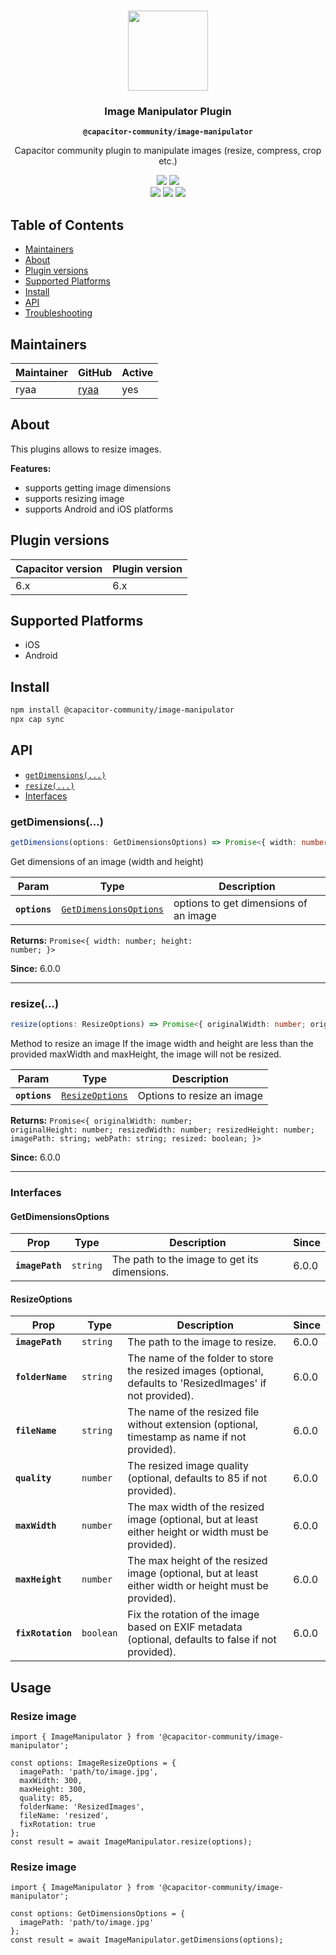 <p align="center"><br><img src="https://user-images.githubusercontent.com/236501/85893648-1c92e880-b7a8-11ea-926d-95355b8175c7.png" width="128" height="128" /></p>
<h3 align="center">Image Manipulator Plugin</h3>
<p align="center"><strong><code>@capacitor-community/image-manipulator</code></strong></p>
<p align="center">
  Capacitor community plugin to manipulate images (resize, compress, crop etc.)
</p>

<p align="center">
  <img src="https://img.shields.io/maintenance/yes/2024?style=flat-square" />
  <a href="https://www.npmjs.com/package/@capacitor-community/image-manipulator"><img src="https://img.shields.io/npm/l/@capacitor-community/image-manipulator?style=flat-square" /></a>
  <br>
  <a href="https://www.npmjs.com/package/@capacitor-community/image-manipulator"><img src="https://img.shields.io/npm/dw/@capacitor-community/image-manipulator?style=flat-square" /></a>
  <a href="https://www.npmjs.com/package/@capacitor-community/image-manipulator"><img src="https://img.shields.io/npm/v/@capacitor-community/image-manipulator?style=flat-square" /></a>
  <!-- ALL-CONTRIBUTORS-BADGE:START - Do not remove or modify this section -->
  <a href="#contributors-"><img src="https://img.shields.io/badge/all%20contributors-1-orange?style=flat-square" /></a>
  <!-- ALL-CONTRIBUTORS-BADGE:END -->
</p>

## Table of Contents

- [Maintainers](#maintainers)
- [About](#about)
- [Plugin versions](#plugin-versions)
- [Supported Platforms](#supported-platforms)
- [Install](#install)
- [API](#api)
- [Troubleshooting](#troubleshooting)

## Maintainers

| Maintainer | GitHub                          | Active |
| ---------- | ------------------------------- | ------ |
| ryaa       | [ryaa](https://github.com/ryaa) | yes    |

## About

This plugins allows to resize images.
<br>

**Features:**

- supports getting image dimensions
- supports resizing image
- supports Android and iOS platforms

## Plugin versions

| Capacitor version | Plugin version |
| ----------------- | -------------- |
| 6.x               | 6.x            |

## Supported Platforms

- iOS
- Android

## Install

```bash
npm install @capacitor-community/image-manipulator
npx cap sync
```

## API

<docgen-index>

* [`getDimensions(...)`](#getdimensions)
* [`resize(...)`](#resize)
* [Interfaces](#interfaces)

</docgen-index>

<docgen-api>
<!--Update the source file JSDoc comments and rerun docgen to update the docs below-->

### getDimensions(...)

```typescript
getDimensions(options: GetDimensionsOptions) => Promise<{ width: number; height: number; }>
```

Get dimensions of an image (width and height)

| Param         | Type                                                                  | Description                           |
| ------------- | --------------------------------------------------------------------- | ------------------------------------- |
| **`options`** | <code><a href="#getdimensionsoptions">GetDimensionsOptions</a></code> | options to get dimensions of an image |

**Returns:** <code>Promise&lt;{ width: number; height: number; }&gt;</code>

**Since:** 6.0.0

--------------------


### resize(...)

```typescript
resize(options: ResizeOptions) => Promise<{ originalWidth: number; originalHeight: number; resizedWidth: number; resizedHeight: number; imagePath: string; webPath: string; resized: boolean; }>
```

Method to resize an image
If the image width and height are less than the provided maxWidth and maxHeight, the image will not be resized.

| Param         | Type                                                    | Description                |
| ------------- | ------------------------------------------------------- | -------------------------- |
| **`options`** | <code><a href="#resizeoptions">ResizeOptions</a></code> | Options to resize an image |

**Returns:** <code>Promise&lt;{ originalWidth: number; originalHeight: number; resizedWidth: number; resizedHeight: number; imagePath: string; webPath: string; resized: boolean; }&gt;</code>

**Since:** 6.0.0

--------------------


### Interfaces


#### GetDimensionsOptions

| Prop            | Type                | Description                                  | Since |
| --------------- | ------------------- | -------------------------------------------- | ----- |
| **`imagePath`** | <code>string</code> | The path to the image to get its dimensions. | 6.0.0 |


#### ResizeOptions

| Prop              | Type                 | Description                                                                                                 | Since |
| ----------------- | -------------------- | ----------------------------------------------------------------------------------------------------------- | ----- |
| **`imagePath`**   | <code>string</code>  | The path to the image to resize.                                                                            | 6.0.0 |
| **`folderName`**  | <code>string</code>  | The name of the folder to store the resized images (optional, defaults to 'ResizedImages' if not provided). | 6.0.0 |
| **`fileName`**    | <code>string</code>  | The name of the resized file without extension (optional, timestamp as name if not provided).               | 6.0.0 |
| **`quality`**     | <code>number</code>  | The resized image quality (optional, defaults to 85 if not provided).                                       | 6.0.0 |
| **`maxWidth`**    | <code>number</code>  | The max width of the resized image (optional, but at least either height or width must be provided).        | 6.0.0 |
| **`maxHeight`**   | <code>number</code>  | The max height of the resized image (optional, but at least either width or height must be provided).       | 6.0.0 |
| **`fixRotation`** | <code>boolean</code> | Fix the rotation of the image based on EXIF metadata (optional, defaults to false if not provided).         | 6.0.0 |

</docgen-api>

## Usage

### Resize image

```
import { ImageManipulator } from '@capacitor-community/image-manipulator';

const options: ImageResizeOptions = {
  imagePath: 'path/to/image.jpg',
  maxWidth: 300,
  maxHeight: 300,
  quality: 85,
  folderName: 'ResizedImages',
  fileName: 'resized',
  fixRotation: true
};
const result = await ImageManipulator.resize(options);
```

### Resize image

```
import { ImageManipulator } from '@capacitor-community/image-manipulator';

const options: GetDimensionsOptions = {
  imagePath: 'path/to/image.jpg'
};
const result = await ImageManipulator.getDimensions(options);
```
